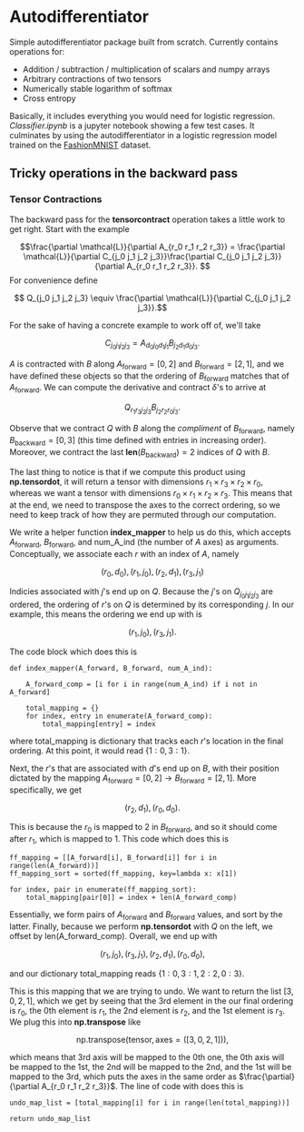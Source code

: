 # Autodifferentiator

Simple autodifferentiator package built from scratch.  Currently contains operations for:
- Addition / subtraction / multiplication of scalars and numpy arrays 
- Arbitrary contractions of two tensors
- Numerically stable logarithm of softmax 
- Cross entropy

Basically, it includes everything you would need for logistic regression. _Classifier.ipynb_ is a jupyter notebook
showing a few test cases. It culminates by using the autodifferentiator in a logistic regression model trained on the 
[FashionMNIST](https://www.kaggle.com/datasets/zalando-research/fashionmnist) dataset.



## Tricky operations in the backward pass

### Tensor Contractions
The backward pass for the __tensorcontract__ operation takes a little work to get right. Start with the example

$$\frac{\partial \mathcal{L}}{\partial A_{r_0 r_1 r_2 r_3}} = \frac{\partial \mathcal{L}}{\partial C_{j_0 j_1 j_2 j_3}}\frac{\partial C_{j_0 j_1 j_2 j_3}}{\partial A_{r_0 r_1 r_2 r_3}}. $$ For convenience define

$$ Q_{j_0 j_1 j_2 j_3} \equiv \frac{\partial \mathcal{L}}{\partial C_{j_0 j_1 j_2 j_3}}.$$

For the sake of having a concrete example to work off of, we'll take

$$C_{j_0 j_1 j_2 j_3} = A_{d_0 j_0 d_1 j_1}B_{j_2 d_1 d_0 j_3}. $$ 

$A$ is contracted with $B$ along $A_{\text{forward}} = [0,2]$ and $B_{\text{forward}} = [2, 1]$, and we have defined these objects so that the ordering of $B_{\text{forward}}$ matches that of $A_{\text{forward}}$. We can compute the derivative and contract $\delta$'s to arrive at

$$Q_{r_1 r_3 j_2 j_3}B_{j_2 r_2 r_0 j_3}.$$

Observe that we contract $Q$ with $B$ along the _compliment_ of $B_{\text{forward}}$, namely $B_{\text{backward}} = [0,3]$ (this time defined with entries in increasing order). Moreover, we contract the last $\textbf{len}(B_{\text{backward}}) = 2$ indices of $Q$ with $B$.

The last thing to notice is that if we compute this product using __np.tensordot__, it will return a tensor with dimensions $r_1 \times r_3 \times r_2 \times r_0$, whereas we want a tensor with dimensions $r_0 \times r_1 \times r_2 \times r_3$. This means that at the end, we need to transpose the axes to the correct ordering, so we need to keep track of how they are permuted through our computation.

We write a helper function __index_mapper__ to help us do this, which accepts $A_{\text{forward}}$, $B_{\text{forward}}$, and num_A_ind (the number of $A$ axes) as arguments.  Conceptually, we associate each $r$ with an index of $A$, namely

$$
(r_0, d_0), (r_1, j_0), (r_2, d_1), (r_3, j_1)
$$

Indicies associated with $j$'s end up on $Q$. Because the $j$'s on $Q_{j_0 j_1 j_2 j_3}$ are ordered, the ordering of $r$'s on $Q$ is determined by its corresponding $j$. In our example, this means the ordering we end up with is 

$$(r_1, j_0), (r_3, j_1).$$

The code block which does this is



    def index_mapper(A_forward, B_forward, num_A_ind):

        A_forward_comp = [i for i in range(num_A_ind) if i not in A_forward]
    
        total_mapping = {}
        for index, entry in enumerate(A_forward_comp):
            total_mapping[entry] = index
            
    


where total_mapping is dictionary that tracks each $r$'s location in the final ordering. At this point, it would read $\{1:0, 3:1\}$.  

Next, the $r$'s that are associated with $d$'s end up on $B$, with their position dictated by the mapping $A_{\text{forward}} = [0,2]\rightarrow B_{\text{forward}} = [2, 1]$.  More specifically, we get

$$(r_2, d_1), (r_0, d_0).$$

This is because the $r_0$ is mapped to $2$ in $B_{\text{forward}}$, and so it should come after $r_1$, which is mapped to $1$. This code which does this is 



    ff_mapping = [[A_forward[i], B_forward[i]] for i in range(len(A_forward))]
    ff_mapping_sort = sorted(ff_mapping, key=lambda x: x[1])

    for index, pair in enumerate(ff_mapping_sort):
        total_mapping[pair[0]] = index + len(A_forward_comp)



Essentially, we form pairs of $A_{\text{forward}}$ and $B_{\text{forward}}$ values, and sort by the latter. Finally, because we perform __np.tensordot__ with $Q$ on the left, we offset by len(A_forward_comp). Overall, we end up with 

$$(r_1, j_0), (r_3, j_1), (r_2, d_1), (r_0, d_0),$$

and our dictionary total_mapping reads $\{1:0, 3:1, 2:2, 0:3\}$.

This is this mapping that we are trying to undo. We want to return the list $[3,0,2,1]$, which we get by seeing that the $3$rd element in the our final ordering is $r_0$, the $0$th element is $r_1$, the $2$nd element is $r_2$, and the $1$st element is $r_3$. We plug this into __np.transpose__ like

$$\text{np.transpose}(\text{tensor}, \text{axes}=([3,0,2,1])),$$

which means that $3$rd axis will be mapped to the $0$th one, the $0$th axis will be mapped to the $1$st, the $2$nd will be mapped to the $2$nd, and the $1$st will be mapped to the $3$rd, which puts the axes in the same order as $\frac{\partial}{\partial A_{r_0 r_1 r_2 r_3}}$.  The line of code with does this is 



    undo_map_list = [total_mapping[i] for i in range(len(total_mapping))]

    return undo_map_list

